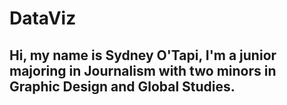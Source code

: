 # DataViz
## Hi, my name is Sydney O'Tapi, I'm a junior majoring in Journalism with two minors in Graphic Design and Global Studies.
